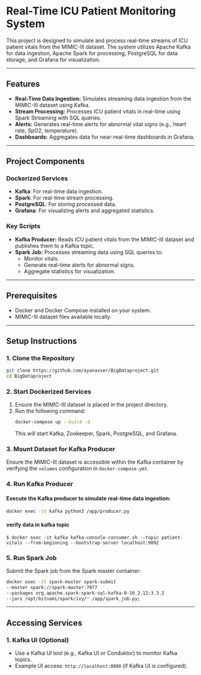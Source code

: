 # Real-Time ICU Patient Monitoring System

This project is designed to simulate and process real-time streams of ICU patient vitals from the MIMIC-III dataset. The system utilizes Apache Kafka for data ingestion, Apache Spark for processing, PostgreSQL for data storage, and Grafana for visualization.

---

## Features

- **Real-Time Data Ingestion:** Simulates streaming data ingestion from the MIMIC-III dataset using Kafka.
- **Stream Processing:** Processes ICU patient vitals in real-time using Spark Streaming with SQL queries.
- **Alerts:** Generates real-time alerts for abnormal vital signs (e.g., heart rate, SpO2, temperature).
- **Dashboards:** Aggregates data for near-real-time dashboards in Grafana.

---

## Project Components

### **Dockerized Services**
- **Kafka**: For real-time data ingestion.
- **Spark**: For real-time stream processing.
- **PostgreSQL**: For storing processed data.
- **Grafana**: For visualizing alerts and aggregated statistics.

### **Key Scripts**
- **Kafka Producer:** Reads ICU patient vitals from the MIMIC-III dataset and publishes them to a Kafka topic.
- **Spark Job:** Processes streaming data using SQL queries to:
  - Monitor vitals.
  - Generate real-time alerts for abnormal signs.
  - Aggregate statistics for visualization.

---

## Prerequisites

- Docker and Docker Compose installed on your system.
- MIMIC-III dataset files available locally.

---

## Setup Instructions

### **1. Clone the Repository**
```bash
git clone https://github.com/ayanasser/BigDataproject.git
cd BigDataproject
```

### **2. Start Dockerized Services**
1. Ensure the MIMIC-III dataset is placed in the project directory.
2. Run the following command:
   ```bash
   docker-compose up --build -d
   ```
   This will start Kafka, Zookeeper, Spark, PostgreSQL, and Grafana.

### **3. Mount Dataset for Kafka Producer**
Ensure the MIMIC-III dataset is accessible within the Kafka container by verifying the `volumes` configuration in `docker-compose.yml`.

### **4. Run Kafka Producer**

#### Execute the Kafka producer to simulate real-time data ingestion:
```bash
docker exec -it kafka python3 /app/producer.py
```

#### verify data in kafka topic
    $ docker exec -it kafka kafka-console-consumer.sh --topic patient-vitals --from-beginning --bootstrap-server localhost:9092

### **5. Run Spark Job**
Submit the Spark job from the Spark master container:
```bash
docker exec -it spark-master spark-submit 
--master spark://spark-master:7077 
--packages org.apache.spark:spark-sql-kafka-0-10_2.12:3.3.2 
--jars /opt/bitnami/spark/ivy/* /app/spark_job.py;
```

---

## Accessing Services

### **1. Kafka UI (Optional)**
- Use a Kafka UI tool (e.g., Kafka UI or Conduktor) to monitor Kafka topics.
- Example UI access: `http://localhost:8080` (if Kafka UI is configured).

<!-- ### **2. Grafana Dashboard**
- Access Grafana at `http://localhost:3000`.
- Default credentials:
  - **Username:** admin
  - **Password:** admin
- Create dashboards using data from PostgreSQL.

### **3. PostgreSQL**
- Connect to PostgreSQL to query raw and processed data:
  ```bash
  docker exec -it postgres psql -U <username> -d <database_name>
  ```

--- -->
<!-- 
## Customization

### **Environment Variables**
Adjust the `.env` file to configure:
- Kafka topics.
- Spark master and worker settings.
- PostgreSQL credentials.

### **SQL Queries**
Modify the Spark SQL queries in the `spark_job.py` script to adapt monitoring and aggregation logic to your requirements.

---

## Troubleshooting

### **Common Issues**
1. **Kafka Producer Not Working**: Ensure the dataset path is correctly mounted to the Kafka container.
2. **Spark Job Failing**: Check the Spark logs for errors and ensure the Spark master is reachable.
3. **Grafana Not Showing Data**: Verify that PostgreSQL tables are populated and the correct data source is configured in Grafana.

---

## Future Enhancements
- Add support for additional vital signs and alert conditions.
- Incorporate machine learning models for predictive analytics.
- Expand to multi-cluster deployments for high availability.

---

## License
This project is licensed under the MIT License.

---

Feel free to reach out for any assistance or collaboration opportunities!
 -->
